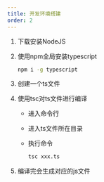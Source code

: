 ```yaml
---
title: 开发环境搭建
order: 2
---
```


1. 下载安装NodeJS

2. 使用npm全局安装typescript
   
   ```bash
   npm i -g typescript
   ```

3. 创建一个ts文件

4. 使用tsc对ts文件进行编译
   
   + 进入命令行
   
   + 进入ts文件所在目录
   
   + 执行命令
     
     ```bash
     tsc xxx.ts
     ```

5. 编译完会生成对应的js文件
